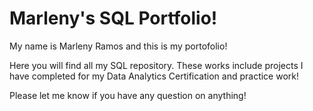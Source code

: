 # Marleny's SQL Portfolio!

My name is Marleny Ramos and this is my portofolio! 

Here you will find all my SQL repository. 
These works include projects I have completed for my Data Analytics Certification and practice work! 

Please let me know if you have any question on anything! 

